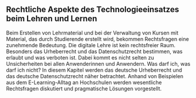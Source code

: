 <!-- filename: 00_Urheberrecht_und_Co_in_der_Hochschullehre.md -->
<!-- title: Urheberrecht & Co. in der Hochschullehre -->

<!-- tags: #recht,#spezial,#hochschule -->
<!-- authors: Jan Hansen, Heike Seehagen-Marx -->

## Rechtliche Aspekte des Technologieeinsatzes beim Lehren und Lernen

Beim Erstellen von Lehrmaterial und bei der Verwaltung von Kursen mit Material, das durch Studierende erstellt wird, bekommen Rechtsfragen eine zunehmende Bedeutung. Die digitale Lehre ist kein rechtsfreier Raum. Besonders das Urheberrecht und das Datenschutzrecht bestimmen, was erlaubt und was verboten ist. Dabei kommt es nicht selten zu Unsicherheiten bei allen Anwenderinnen und Anwendern. Was darf ich, was darf ich nicht? In diesem Kapitel werden das deutsche Urheberrecht und das deutsche Datenschutzrecht näher betrachtet. Anhand von Beispielen aus dem E-Learning-Alltag an Hochschulen werden wesentliche Rechtsfragen diskutiert und pragmatische Lösungen vorgestellt.

